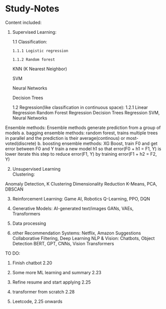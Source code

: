 # Study-Notes

Content included:

1. Supervised Learning:
   
     1.1 Classification:
   
       1.1.1 Logistic regression
   
       1.1.2 Random forest
   
   KNN (K Nearest Neighbor)
   
   SVM
   
   Neural Networks
   
   Decision Trees
   
     1.2 Regression(like classification in continuous space):
       1.2.1 Linear Regression
       Random Forest Regression
       Decision Trees Regression
   SVM, Neural Networks

Ensemble methods:
Ensemble methods generate prediction from a group of models
a. bagging ensemble methods: random forest, trains multiple trees in parallel and the prediction is their average(continous) or most-voted(discrete)
b. boosting ensemble methods: XG Boost, train F0 and get error between F0 and Y
train a new model h1 so that error(F0 + h1 = F1, Y) is lower
iterate this step to reduce error(F1, Y) by training error(F1 + h2 = F2, Y)


   
2. Unsupervised Learning	
  Clustering:
  
  Anomaly Detection,
  K Clustering
Dimensionality Reduction	K-Means, PCA, DBSCAN

3. Reinforcement Learning:
  Game AI, Robotics	Q-Learning, PPO, DQN

4. Generative Models:
  AI-generated text/images	GANs, VAEs, Transformers

5. Data processing

9. other
Recommendation Systems:
  Netflix, Amazon Suggestions	Collaborative Filtering, Deep Learning
NLP & Vision:
  Chatbots, Object Detection	BERT, GPT, CNNs, Vision Transformers


TO DO:
1. Finish chatbot 2.20
   
2. Some more ML learning and summary 2.23

3. Refine resume and start applying 2.25

4. transformer from scratch 2.28

5. Leetcode, 2.25 onwards
